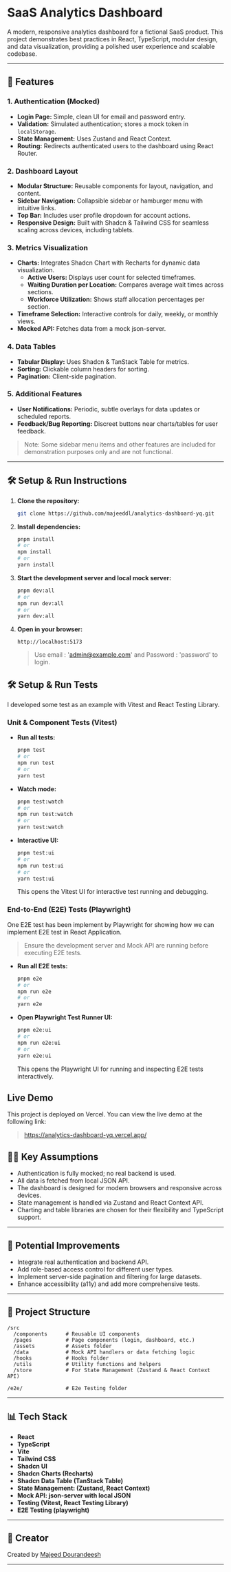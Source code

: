 # SaaS Analytics Dashboard

A modern, responsive analytics dashboard for a fictional SaaS product. This project demonstrates best practices in React, TypeScript, modular design, and data visualization, providing a polished user experience and scalable codebase.

---

## 🚀 Features

### 1. Authentication (Mocked)

- **Login Page:** Simple, clean UI for email and password entry.
- **Validation:** Simulated authentication; stores a mock token in `localStorage`.
- **State Management:** Uses Zustand and React Context.
- **Routing:** Redirects authenticated users to the dashboard using React Router.

### 2. Dashboard Layout

- **Modular Structure:** Reusable components for layout, navigation, and content.
- **Sidebar Navigation:** Collapsible sidebar or hamburger menu with intuitive links.
- **Top Bar:** Includes user profile dropdown for account actions.
- **Responsive Design:** Built with Shadcn & Tailwind CSS for seamless scaling across devices, including tablets.

### 3. Metrics Visualization

- **Charts:** Integrates Shadcn Chart with Recharts for dynamic data visualization.
  - **Active Users:** Displays user count for selected timeframes.
  - **Waiting Duration per Location:** Compares average wait times across sections.
  - **Workforce Utilization:** Shows staff allocation percentages per section.
- **Timeframe Selection:** Interactive controls for daily, weekly, or monthly views.
- **Mocked API:** Fetches data from a mock json-server.

### 4. Data Tables

- **Tabular Display:** Uses Shadcn & TanStack Table for metrics.
- **Sorting:** Clickable column headers for sorting.
- **Pagination:** Client-side pagination.

### 5. Additional Features

- **User Notifications:** Periodic, subtle overlays for data updates or scheduled reports.
- **Feedback/Bug Reporting:** Discreet buttons near charts/tables for user feedback.

> Note: Some sidebar menu items and other features are included for demonstration purposes only and are not functional.

---

## 🛠️ Setup & Run Instructions

1. **Clone the repository:**

   ```bash
   git clone https://github.com/majeeddl/analytics-dashboard-yq.git
   ```

2. **Install dependencies:**

   ```bash
   pnpm install
   # or
   npm install
   # or
   yarn install
   ```

3. **Start the development server and local mock server:**

   ```bash
   pnpm dev:all
   # or
   npm run dev:all
   # or
   yarn dev:all
   ```

4. **Open in your browser:**

   ```
   http://localhost:5173
   ```

   > Use email : 'admin@example.com' and Password : 'password' to login.

## 🛠️ Setup & Run Tests

I developed some test as an example with Vitest and React Testing Library.

### Unit & Component Tests (Vitest)

- **Run all tests:**
  ```bash
  pnpm test
  # or
  npm run test
  # or
  yarn test
  ```
- **Watch mode:**
  ```bash
  pnpm test:watch
  # or
  npm run test:watch
  # or
  yarn test:watch
  ```
- **Interactive UI:**
  ```bash
  pnpm test:ui
  # or
  npm run test:ui
  # or
  yarn test:ui
  ```
  This opens the Vitest UI for interactive test running and debugging.

### End-to-End (E2E) Tests (Playwright)

One E2E test has been implement by Playwright for showing how we can implement E2E test in React Application.

> Ensure the development server and Mock API are running before executing E2E tests.

- **Run all E2E tests:**
  ```bash
  pnpm e2e
  # or
  npm run e2e
  # or
  yarn e2e
  ```
- **Open Playwright Test Runner UI:**
  ```bash
  pnpm e2e:ui
  # or
  npm run e2e:ui
  # or
  yarn e2e:ui
  ```
  This opens the Playwright UI for running and inspecting E2E tests interactively.

## Live Demo

This project is deployed on Vercel. You can view the live demo at the following link:

> https://analytics-dashboard-yq.vercel.app/

## 🧑‍💻 Key Assumptions

- Authentication is fully mocked; no real backend is used.
- All data is fetched from local JSON API.
- The dashboard is designed for modern browsers and responsive across devices.
- State management is handled via Zustand and React Context API.
- Charting and table libraries are chosen for their flexibility and TypeScript support.

---

## 🌱 Potential Improvements

- Integrate real authentication and backend API.
- Add role-based access control for different user types.
- Implement server-side pagination and filtering for large datasets.
- Enhance accessibility (a11y) and add more comprehensive tests.

---

## 📁 Project Structure

```
/src
  /components      # Reusable UI components
  /pages           # Page components (login, dashboard, etc.)
  /assets          # Assets folder
  /data            # Mock API handlers or data fetching logic
  /hooks           # Hooks folder
  /utils           # Utility functions and helpers
  /store           # For State Management (Zustand & React Context API)

/e2e/              # E2e Testing folder
```

---

## 📊 Tech Stack

- **React**
- **TypeScript**
- **Vite**
- **Tailwind CSS**
- **Shadcn UI**
- **Shadcn Charts (Recharts)**
- **Shadcn Data Table (TanStack Table)**
- **State Management: (Zustand, React Context)**
- **Mock API: json-server with local JSON**
- **Testing (Vitest, React Testing Library)**
- **E2E Testing (playwright)**

---

## 👤 Creator

Created by [Majeed Dourandeesh](https://github.com/majeeddl)

---
